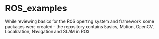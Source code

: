 # ROS_examples
While reviewing basics for the ROS operting system and framework, some packages were created - the repository contains Basics, Motion, OpenCV, Localization, Navigation and SLAM in ROS
